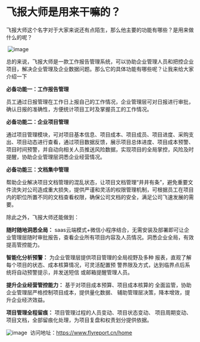 # 飞报大师是用来干嘛的？

​
飞报大师这个名字对于大家来说还有点陌生，那么他主要的功能有哪些？是用来做什么的呢？

​​
![image](https://user-images.githubusercontent.com/111840061/188540073-d73483e9-8f54-4711-805e-60e1cf0f9e01.png)

总的来说，飞报大师是一款工作报告管理系统，可以协助企业管理人员和把控企业项目，解决企业管理及企业数据问题。那么它的具体功能有哪些呢？让我来给大家介绍一下

 **必备功能一：工作报告管理** 

员工通过日报管理在工作日上报自己的工作情况，企业管理层可对日报进行审批，确认日报的准确性，方便统计项目工时及掌握员工的工作情况。

 **必备功能二：企业项目管理**

通过项目管理模块，可对项目基本信息、项目成本、项目成员、项目进度、采购支出、项目动态进行查看，通过项目数据反馈，展示项目总体进度、项目成本预警、项目时间预警，并自动向相关人员推送风险数据，实现项目的全局掌控，风险及时提醒，协助企业管理层洞悉企业经营情况。

**必备功能三：文档集中管理**

帮助企业解决项目文档管理的混乱状态，让项目文档管理“井井有条”，避免重要文件流失对公司造成重大损失，提供严谨和灵活的权限管理机制，可根据员工在项目内的职位所置不同的文档查看权限，确保公司文档的安全，满足公司飞速发展的需要。

除此之外，飞报大师还能做到：

 **随时随地洞悉全局：** saas云端模式+微信小程序结合，无需安装及部署即可让企业管理层随时审批报告，查看企业所有项目内容及人员情况。洞悉企业全局，有效提高管控能力。

 **智能化分析预警：** 为企业管理层提供项目管理的全局视野及多种 报表，直观了解每个项目的状态、成本核算情况，可灵活配置预 警界限及方式，达到临界点后系统将自动预警提示，并发送短信 或邮箱提醒管理人员。

 **提升企业经营管控能力：** 基于对项目成本预算、项目成本核算的 全面监管，协助企业管理层严格控制项目成本，提供量化数据、 辅助管理层决策，降本增效，提升企业经济效益。 

 **项目管理全程留痕：** 项目管理过程的人员变动、项目状态变动、 项目周期变动、项目文档，全部留痕化处理，为项目复盘和权责划分提供依据。

​​![image](https://user-images.githubusercontent.com/111840061/188540096-f5d3f9eb-5425-4434-bf5b-55925ff5eb8a.png)
​
访问地址：https://www.flyreport.cn/home
